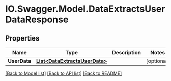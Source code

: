 # IO.Swagger.Model.DataExtractsUserDataResponse
## Properties

Name | Type | Description | Notes
------------ | ------------- | ------------- | -------------
**UserData** | [**List&lt;DataExtractsUserData&gt;**](DataExtractsUserData.md) |  | [optional] 

[[Back to Model list]](../README.md#documentation-for-models) [[Back to API list]](../README.md#documentation-for-api-endpoints) [[Back to README]](../README.md)


